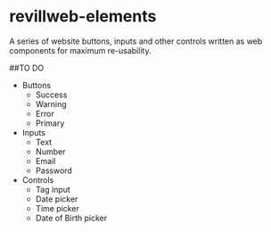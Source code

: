 # revillweb-elements
A series of website buttons, inputs and other controls written as web components for maximum re-usability.

##TO DO
<ul>
<li>Buttons
  <ul>
    <li>Success</li>
    <li>Warning</li>
    <li>Error</li>
    <li>Primary</li>
  </ul>
</li>
<li>
  Inputs
  <ul>
    <li>Text</li>
    <li>Number</li>
    <li>Email</li>
    <li>Password</li>
  </ul>
</li>
<li>
  Controls
  <ul>
    <li>Tag input</li>
    <li>Date picker</li>
    <li>Time picker</li>
    <li>Date of Birth picker</li>
  </ul>
</li>
</ul>
